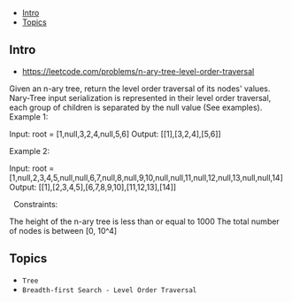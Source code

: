 - [Intro](#intro)
- [Topics](#topics)

## Intro

- https://leetcode.com/problems/n-ary-tree-level-order-traversal

Given an n-ary tree, return the level order traversal of its nodes' values.
Nary-Tree input serialization is represented in their level order traversal, each group of children is separated by the null value (See examples).
 
Example 1:


Input: root = [1,null,3,2,4,null,5,6]
Output: [[1],[3,2,4],[5,6]]

Example 2:


Input: root = [1,null,2,3,4,5,null,null,6,7,null,8,null,9,10,null,null,11,null,12,null,13,null,null,14]
Output: [[1],[2,3,4,5],[6,7,8,9,10],[11,12,13],[14]]

 
Constraints:

The height of the n-ary tree is less than or equal to 1000
The total number of nodes is between [0, 10^4]



## Topics

- `Tree`
- `Breadth-first Search - Level Order Traversal`


